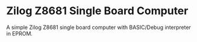 # Zilog Z8681 Single Board Computer
A simple Zilog Z8681 single board computer with BASIC/Debug interpreter in EPROM.
